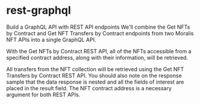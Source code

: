 # rest-graphql
Build a GraphQL API with REST API endpoints
We'll combine the Get NFTs by Contract and Get NFT Transfers by Contract endpoints from two Moralis NFT APIs into a single GraphQL API.

With the Get NFTs by Contract REST API, all of the NFTs accessible from a specified contract address, along with their information, will be retrieved.

All transfers from the NFT collection will be retrieved using the Get NFT Transfers by Contract REST API. 
You should also note on the response sample that the data response is nested and all the fields of interest are placed in the result field. 
The NFT contract address is a necessary argument for both REST APIs.
